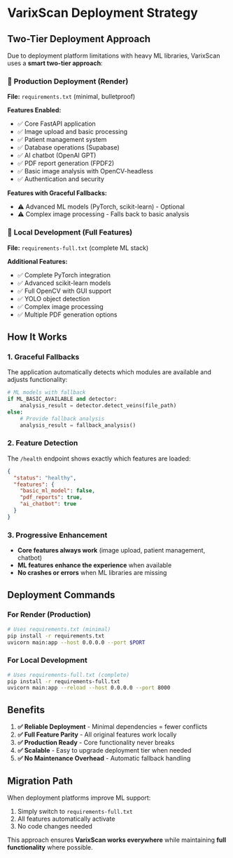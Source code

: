 # VarixScan Deployment Strategy

## Two-Tier Deployment Approach

Due to deployment platform limitations with heavy ML libraries, VarixScan uses a **smart two-tier approach**:

### 🚀 **Production Deployment (Render)**
**File:** `requirements.txt` (minimal, bulletproof)

**Features Enabled:**
- ✅ Core FastAPI application
- ✅ Image upload and basic processing
- ✅ Patient management system
- ✅ Database operations (Supabase)
- ✅ AI chatbot (OpenAI GPT)
- ✅ PDF report generation (FPDF2)
- ✅ Basic image analysis with OpenCV-headless
- ✅ Authentication and security

**Features with Graceful Fallbacks:**
- ⚠️ Advanced ML models (PyTorch, scikit-learn) - Optional
- ⚠️ Complex image processing - Falls back to basic analysis

### 🔬 **Local Development (Full Features)**
**File:** `requirements-full.txt` (complete ML stack)

**Additional Features:**
- ✅ Complete PyTorch integration
- ✅ Advanced scikit-learn models
- ✅ Full OpenCV with GUI support
- ✅ YOLO object detection
- ✅ Complex image processing
- ✅ Multiple PDF generation options

## How It Works

### 1. **Graceful Fallbacks**
The application automatically detects which modules are available and adjusts functionality:

```python
# ML models with fallback
if ML_BASIC_AVAILABLE and detector:
    analysis_result = detector.detect_veins(file_path)
else:
    # Provide fallback analysis
    analysis_result = fallback_analysis()
```

### 2. **Feature Detection**
The `/health` endpoint shows exactly which features are loaded:

```json
{
  "status": "healthy",
  "features": {
    "basic_ml_model": false,
    "pdf_reports": true,
    "ai_chatbot": true
  }
}
```

### 3. **Progressive Enhancement**
- **Core features always work** (image upload, patient management, chatbot)
- **ML features enhance the experience** when available
- **No crashes or errors** when ML libraries are missing

## Deployment Commands

### For Render (Production)
```bash
# Uses requirements.txt (minimal)
pip install -r requirements.txt
uvicorn main:app --host 0.0.0.0 --port $PORT
```

### For Local Development
```bash
# Uses requirements-full.txt (complete)
pip install -r requirements-full.txt
uvicorn main:app --reload --host 0.0.0.0 --port 8000
```

## Benefits

1. **✅ Reliable Deployment** - Minimal dependencies = fewer conflicts
2. **✅ Full Feature Parity** - All original features work locally
3. **✅ Production Ready** - Core functionality never breaks
4. **✅ Scalable** - Easy to upgrade deployment tier when needed
5. **✅ No Maintenance Overhead** - Automatic fallback handling

## Migration Path

When deployment platforms improve ML support:
1. Simply switch to `requirements-full.txt`
2. All features automatically activate
3. No code changes needed

This approach ensures **VarixScan works everywhere** while maintaining **full functionality** where possible.
